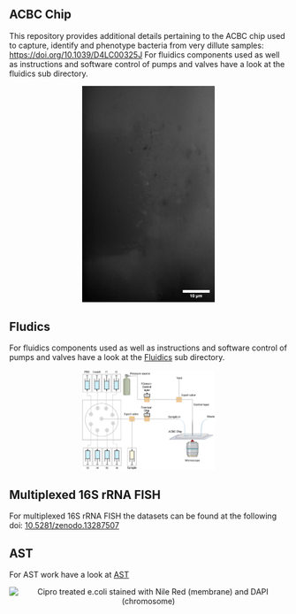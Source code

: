 ## ACBC Chip
This repository provides additional details pertaining to the ACBC chip used to capture, identify and phenotype bacteria from very dillute samples:
https://doi.org/10.1039/D4LC00325J
For fluidics components used as well as instructions and software control of pumps and valves have a look at the fluidics sub directory.
<div align="center">

<img src="./images/ecoli_gif.gif" alt="E. coli trapping" width="240"   />
</div>


## Fludics
For fluidics components used as well as instructions and software control of pumps and valves have a look at the [Fluidics](fluidics/) sub directory.

 
<div align="center">
<img src="./images/S6.png" alt="Fluidics setup" width="240" />
</div>

## Multiplexed 16S rRNA FISH

For multiplexed 16S rRNA FISH the datasets can be found at the following doi: [10.5281/zenodo.13287507](10.5281/zenodo.13287507)

## AST

For AST work have a look at [AST](AST/)
<div align="center">
<img src="./images/cipro_gif.gif" alt="Cipro treated e.coli stained with Nile Red (membrane) and DAPI (chromosome)" width="240" />
</div>
